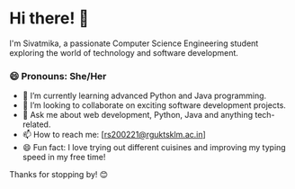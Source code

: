 # Hi there! 👋

I'm Sivatmika, a passionate Computer Science Engineering student exploring the world of technology and software development.

### 😄 Pronouns: She/Her

- 🌱 I’m currently learning advanced Python and Java programming.
- 👯 I’m looking to collaborate on exciting software development projects.
- 💬 Ask me about web development, Python, Java and anything tech-related.
- 📫 How to reach me: [rs200221@rguktsklm.ac.in]
- 😄 Fun fact: I love trying out different cuisines and improving my typing speed in my free time!

Thanks for stopping by! 😊
